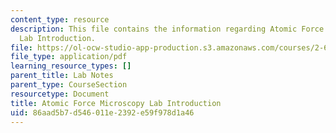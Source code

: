 ```yaml
---
content_type: resource
description: This file contains the information regarding Atomic Force Microscopy
  Lab Introduction.
file: https://ol-ocw-studio-app-production.s3.amazonaws.com/courses/2-674-micro-nano-engineering-laboratory-spring-2016/86aad5b7d546011e2392e59f978d1a46_MIT2_674S16_AFMLabIntro.pdf
file_type: application/pdf
learning_resource_types: []
parent_title: Lab Notes
parent_type: CourseSection
resourcetype: Document
title: Atomic Force Microscopy Lab Introduction
uid: 86aad5b7-d546-011e-2392-e59f978d1a46
---
```

